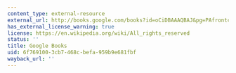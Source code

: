 ```yaml
---
content_type: external-resource
external_url: http://books.google.com/books?id=oCiDBAAAQBAJ&pg=PAfrontcover
has_external_license_warning: true
license: https://en.wikipedia.org/wiki/All_rights_reserved
status: ''
title: Google Books
uid: 6f769100-3cb7-468c-befa-959b9e681fbf
wayback_url: ''
---
```

